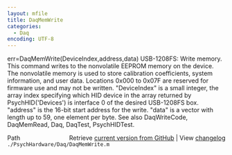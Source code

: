 ```yaml
---
layout: mfile
title: DaqMemWrite
categories:
  - Daq
encoding: UTF-8
---
```


err=DaqMemWrite\(DeviceIndex,address,data\)
USB-1208FS: Write memory. This command writes to the nonvolatile EEPROM
memory on the device. The nonvolatile memory is used to store
calibration coefficients, system information, and user data.  Locations
0x000 to 0x07F are reserved for firmware use and may not be written.
"DeviceIndex" is a small integer, the array index specifying which HID
      device in the array returned by PsychHID\('Devices'\) is interface 0
      of the desired USB-1208FS box.
"address" is the 16-bit start address for the write.
"data" is a vector with length up to 59, one element per byte.
See also DaqWriteCode, DaqMemRead, Daq, DaqTest, PsychHIDTest.


<div class="code_header" style="text-align:right;">
  <span style="float:left;">Path&nbsp;&nbsp;</span> <span class="counter">Retrieve <a href=
  "https://raw.github.com/Psychtoolbox-3/Psychtoolbox-3/beta/./PsychHardware/Daq/DaqMemWrite.m">current version from GitHub</a> | View <a href=
  "https://github.com/Psychtoolbox-3/Psychtoolbox-3/commits/beta/./PsychHardware/Daq/DaqMemWrite.m">changelog</a></span>
</div>
<div class="code">
  <code>./PsychHardware/Daq/DaqMemWrite.m</code>
</div>
